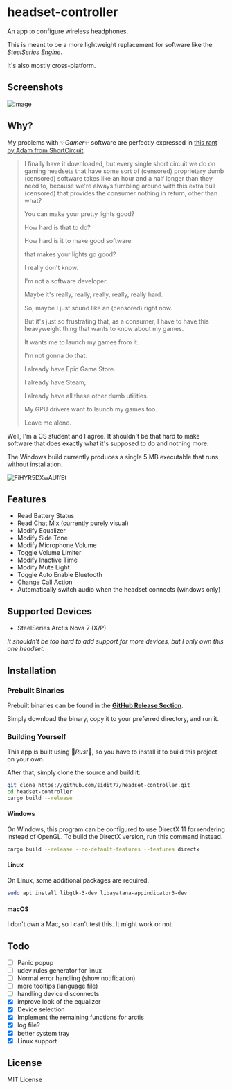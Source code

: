 # headset-controller
An app to configure wireless headphones.

This is meant to be a more lightweight replacement for software like the *SteelSeries Engine*. 

It's also mostly cross-platform.

## Screenshots
![image](https://github.com/sidit77/headset-controller/assets/5053369/e93e96ce-fa3d-4ca0-8a2a-fac36a17c602)

## Why?
My problems with ✨*Gamer*✨ software are perfectly expressed in [this rant by Adam from ShortCircuit](https://www.youtube.com/watch?v=0jxeNPHhalc&t=578s).

> I finally have it downloaded, but every single short circuit we do on gaming headsets that have some sort of (censored) proprietary dumb (censored) software takes like an hour and a half longer than they need to, because we're always fumbling around with this extra bull (censored) that provides the consumer nothing in return, other than what?
> 
> You can make your pretty lights good?
> 
> How hard is that to do?
> 
> How hard is it to make good software
> 
> that makes your lights go good?
> 
> I really don't know.
> 
> I'm not a software developer.
> 
> Maybe it's really, really, really, really, really hard.
> 
> So, maybe I just sound like an (censored) right now.
> 
> But it's just so frustrating that, as a consumer, I have to have this heavyweight thing that wants to know about my games.
> 
> It wants me to launch my games from it.
> 
> I'm not gonna do that.
> 
> I already have Epic Game Store.
> 
> I already have Steam,
> 
> I already have all these other dumb utilities.
> 
> My GPU drivers want to launch my games too.
> 
> Leave me alone.

Well, I'm a CS student and I agree. It shouldn't be that hard to make software that does exactly what it's supposed to do and nothing more.

The Windows build currently produces a single 5 MB executable that runs without installation.

![FiHYR5DXwAUffEt](https://github.com/sidit77/headset-controller/assets/5053369/fe792bd9-cfc7-4b9c-bea2-41248bd1714b)

## Features
* Read Battery Status
* Read Chat Mix (currently purely visual)
* Modify Equalizer
* Modify Side Tone
* Modify Microphone Volume
* Toggle Volume Limiter
* Modify Inactive Time
* Modify Mute Light
* Toggle Auto Enable Bluetooth
* Change Call Action
* Automatically switch audio when the headset connects (windows only)

## Supported Devices
* SteelSeries Arctis Nova 7 (X/P)

*It shouldn't be too hard to add support for more devices, but I only own this one headset.*

## Installation

### Prebuilt Binaries

Prebuilt binaries can be found in the [**GitHub Release Section**](https://github.com/sidit77/headset-controller/releases).

Simply download the binary, copy it to your preferred directory, and run it.

### Building Yourself

This app is built using 🦀*Rust*🦀, so you have to install it to build this project on your own.

After that, simply clone the source and build it:
```bash
git clone https://github.com/sidit77/headset-controller.git
cd headset-controller
cargo build --release
```

#### Windows

On Windows, this program can be configured to use DirectX 11 for rendering instead of OpenGL. To build the DirectX version, run this command instead.
```bash
cargo build --release --no-default-features --features directx
```

#### Linux

On Linux, some additional packages are required.

```bash
sudo apt install libgtk-3-dev libayatana-appindicator3-dev
```

#### macOS

I don't own a Mac, so I can't test this. It might work or not.

## Todo

- [ ] Panic popup
- [ ] udev rules generator for linux
- [ ] Normal error handling (show notification)
- [ ] more tooltips (language file)
- [ ] handling device disconnects
- [x] improve look of the equalizer
- [x] Device selection
- [x] Implement the remaining functions for arctis
- [x] log file?
- [x] better system tray
- [x] Linux support

## License
MIT License
